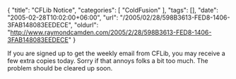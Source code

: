 {
	"title": "CFLib Notice",
	"categories": [
		"ColdFusion"
	],
	"tags": [],
	"date": "2005-02-28T10:02:00+06:00",
	"url": "/2005/02/28/598B3613-FED8-1406-3FAB148083EEDECE",
	"oldurl": "http://www.raymondcamden.com/2005/2/28/598B3613-FED8-1406-3FAB148083EEDECE"
}

If you are signed up to get the weekly email from CFLib, you may receive a few extra copies today. Sorry if that annoys folks a bit too much. The problem should be cleared up soon.
